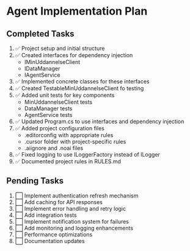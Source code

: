 # Agent Implementation Plan

## Completed Tasks
1. ✅ Project setup and initial structure
2. ✅ Created interfaces for dependency injection
   - IMinUddannelseClient
   - IDataManager
   - IAgentService
3. ✅ Implemented concrete classes for these interfaces
4. ✅ Created TestableMinUddannelseClient fo testing
5. ✅ Added unit tests for key components
   - MinUddannelseClient tests
   - DataManager tests
   - AgentService tests
6. ✅ Updated Program.cs to use interfaces and dependency injection
7. ✅ Added project configuration files
   - .editorconfig with appropriate rules
   - .cursor folder with project-specific rules
   - .aiignore and .noai files
8. ✅ Fixed logging to use ILoggerFactory instead of ILogger<T>
9. ✅ Documented project rules in RULES.md

## Pending Tasks
1. ⬜ Implement authentication refresh mechanism
2. ⬜ Add caching for API responses
3. ⬜ Implement error handling and retry logic
4. ⬜ Add integration tests
5. ⬜ Implement notification system for failures
6. ⬜ Add monitoring and logging enhancements
7. ⬜ Performance optimizations
8. ⬜ Documentation updates

